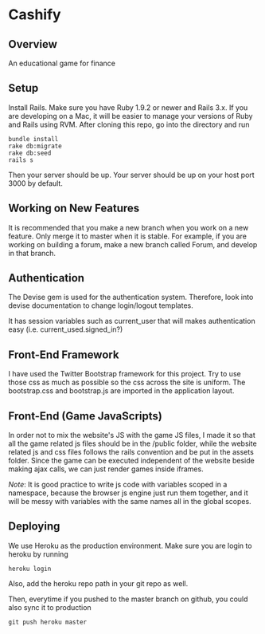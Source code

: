 Cashify
=======

Overview
-------
An educational game for finance

Setup
------
Install Rails. Make sure you have Ruby 1.9.2 or newer and Rails 3.x. If you are developing on a Mac, it will be easier to manage your versions of Ruby and Rails using RVM. After cloning this repo, go into the directory and run

    bundle install
    rake db:migrate
    rake db:seed
    rails s

Then your server should be up. Your server should be up on your host port 3000 by default.

Working on New Features
-------
It is recommended that you make a new branch when you work on a new feature. Only merge it to master when it is stable. For example, if you are working on building a forum, make a new branch called Forum, and develop in that branch.

Authentication
------
The Devise gem is used for the authentication system. Therefore, look into devise documentation to change login/logout templates.

It has session variables such as current_user that will makes authentication easy (i.e. current_used.signed_in?)

Front-End Framework
------
I have used the Twitter Bootstrap framework for this project. Try to use those css as much as possible so the css across the site is uniform. The bootstrap.css and bootstrap.js are imported in the application layout.

Front-End (Game JavaScripts)
------
In order not to mix the website's JS with the game JS files, I made it so that all the game related js files should be in the /public folder, while the website related js and css files follows the rails convention and be put in the assets folder. Since the game can be executed independent of the website beside making ajax calls, we can just render games inside iframes.

*Note*: It is good practice to write js code with variables scoped in a namespace, because the browser js engine just run them together, and it will be messy with variables with the same names all in the global scopes. 

Deploying
-------
We use Heroku as the production environment. Make sure you are login to heroku by running 
    
    heroku login

Also, add the heroku repo path in your git repo as well. 

Then, everytime if you pushed to the master branch on github, you could also sync it to production

    git push heroku master



